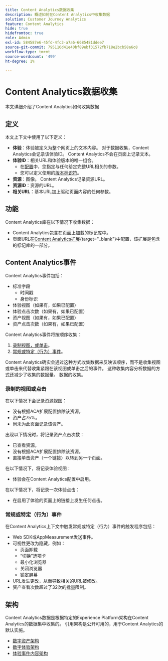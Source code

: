 ```yaml
---
title: Content Analytics数据收集
description: 概述如何在Content Analytics中收集数据
solution: Customer Journey Analytics
feature: Content Analytics
hide: true
hidefromtoc: true
role: Admin
exl-id: 584587e6-45fd-4fc3-a7a6-6685481ddee7
source-git-commit: 795116d41e40bf89ebf31572fb718e2bcb58a6c8
workflow-type: tm+mt
source-wordcount: '499'
ht-degree: 1%

---
```


# Content Analytics数据收集

本文详细介绍了Content Analytics如何收集数据


## 定义

本文上下文中使用了以下定义：

* **体验**：体验被定义为整个网页上的文本内容。 对于数据收集，Content Analytics会记录该体验ID。 Content Analytics不会在页面上记录文本。
* **体验ID**：相关URL和体验版本的唯一组合。
   * 在[配置](configuration.md)中，您指定与任何给定完整URL相关的参数。
   * 您可以定义使用的[版本标识符](manual.md#versioning)。
* **资源**：图像。 Content Analytics记录资源URL。
* **资源ID**：资源的URL。
* **相关URL**：基本URL加上驱动页面内容的任何参数。


## 功能

Content Analytics库在以下情况下收集数据：

* Content Analytics包含在页面上加载的标记库中。
* 页面URL在[Content Analytics扩展](https://experienceleague.adobe.com/en/docs/experience-platform/tags/extensions/client/content-analytics/overview){target="_blank"}中配置，该扩展是包含的标记库的一部分。


## Content Analytics事件

Content Analytics事件包括：

* 标准字段
   * 时间戳
   * 身份标识
* 体验视图（如果有，如果已配置）
* 体验点击次数（如果有，如果已配置）
* 资产视图（如果有，如果已配置）
* 资产点击次数（如果有，如果已配置）


Content Analytics事件将按顺序收集：

1. [录制视图，或单击](#recorded-view-or-click)。
1. [常规或特定（行为）事件](#regular-or-specific-behaviorial-event)。

Content Analytics确实会通过这种方式收集数据来反映该顺序，而不是收集视图或单击来代替收集紧跟在该视图或单击之后的事件。 这种收集内容分析数据的方式还减少了收集的数据量。 数据的收集。

### 录制的视图或点击

在以下情况下会记录资源视图：

* 没有根据ACA扩展配置排除该资源。
* 资产占75%。
* 尚未为此页面记录该资产。

出现以下情况时，将记录资产点击次数：

* 已查看资源。
* 没有根据ACA扩展配置排除该资源。
* 直接单击资产（一个链接）以转到另一个页面。

在以下情况下，将记录体验视图：

* 体验会在Content Analytics配置中启用。

在以下情况下，将记录一次体验点击：

* 在启用了体验的页面上的链接上发生任何点击。


### 常规或特定（行为）事件

在Content Analytics上下文中触发常规或特定（行为）事件的触发程序包括：

* Web SDK或AppMeasurement发送事件。
* 可视性更改为隐藏，例如：
   * 页面卸载
   * “切换”选项卡
   * 最小化浏览器
   * 关闭浏览器
   * 锁定屏幕
* URL发生更改，从而导致相关的URL被修改。
* 资产查看次数超过了32次的批量限制。


## 架构

Content Analytics数据是根据特定的Experience Platform架构在Content Analytics的数据集中收集的。 引用架构是公开可用的，用于Content Analytics的默认实施。

* [数字资产架构](https://github.com/adobe/xdm/blob/master/components/classes/digital-asset.schema.json)
* [数字体验架构](https://github.com/adobe/xdm/blob/master/components/classes/digital-experience.schema.json)
* [体验事件内容架构](https://github.com/adobe/xdm/blob/master/components/fieldgroups/experience-event/experienceevent-content.schema.json)
